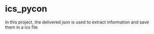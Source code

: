 # ics_pycon
In this project, the delivered json is used to extract information and save them in a ics file
